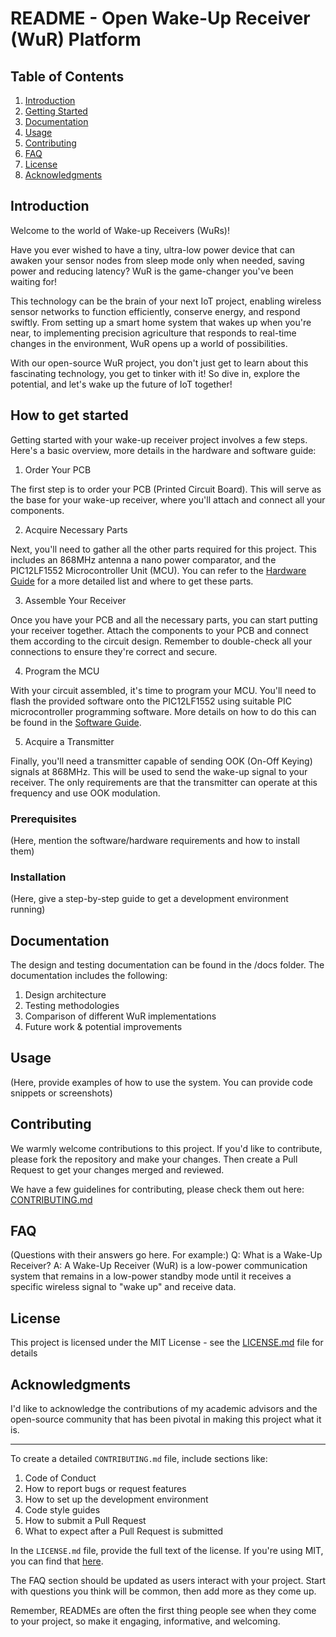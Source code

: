 # README - Open Wake-Up Receiver (WuR) Platform

## Table of Contents
1. [Introduction](#introduction)
2. [Getting Started](#getting-started)
3. [Documentation](#documentation)
4. [Usage](#usage)
5. [Contributing](#contributing)
6. [FAQ](#faq)
7. [License](#license)
8. [Acknowledgments](#acknowledgments)

## Introduction

Welcome to the world of Wake-up Receivers (WuRs)! 

Have you ever wished to have a tiny, ultra-low power device that can awaken your sensor nodes from sleep mode only when needed, saving power and reducing latency? WuR is the game-changer you've been waiting for!

This technology can be the brain of your next IoT project, enabling wireless sensor networks to function efficiently, conserve energy, and respond swiftly. From setting up a smart home system that wakes up when you're near, to implementing precision agriculture that responds to real-time changes in the environment, WuR opens up a world of possibilities.

With our open-source WuR project, you don't just get to learn about this fascinating technology, you get to tinker with it! So dive in, explore the potential, and let's wake up the future of IoT together!

## How to get started

Getting started with your wake-up receiver project involves a few steps. Here's a basic overview, more details in the hardware and software guide:

1. Order Your PCB

The first step is to order your PCB (Printed Circuit Board). This will serve as the base for your wake-up receiver, where you'll attach and connect all your components.

2. Acquire Necessary Parts

Next, you'll need to gather all the other parts required for this project. This includes an 868MHz antenna a nano power comparator, and the PIC12LF1552 Microcontroller Unit (MCU). You can refer to the [Hardware Guide](hardware/README.md) for a more detailed list and where to get these parts.

3. Assemble Your Receiver

Once you have your PCB and all the necessary parts, you can start putting your receiver together. Attach the components to your PCB and connect them according to the circuit design. Remember to double-check all your connections to ensure they're correct and secure.

4. Program the MCU

With your circuit assembled, it's time to program your MCU. You'll need to flash the provided software onto the PIC12LF1552 using suitable PIC microcontroller programming software. More details on how to do this can be found in the [Software Guide](software/README.md).

5. Acquire a Transmitter

Finally, you'll need a transmitter capable of sending OOK (On-Off Keying) signals at 868MHz. This will be used to send the wake-up signal to your receiver. The only requirements are that the transmitter can operate at this frequency and use OOK modulation.

### Prerequisites

(Here, mention the software/hardware requirements and how to install them)

### Installation

(Here, give a step-by-step guide to get a development environment running)

## Documentation

The design and testing documentation can be found in the /docs folder. The documentation includes the following:

1. Design architecture
2. Testing methodologies
3. Comparison of different WuR implementations
4. Future work & potential improvements

## Usage

(Here, provide examples of how to use the system. You can provide code snippets or screenshots)

## Contributing

We warmly welcome contributions to this project. If you'd like to contribute, please fork the repository and make your changes. Then create a Pull Request to get your changes merged and reviewed.

We have a few guidelines for contributing, please check them out here: [CONTRIBUTING.md](./CONTRIBUTING.md)

## FAQ

(Questions with their answers go here. For example:)
Q: What is a Wake-Up Receiver?
A: A Wake-Up Receiver (WuR) is a low-power communication system that remains in a low-power standby mode until it receives a specific wireless signal to "wake up" and receive data. 

## License

This project is licensed under the MIT License - see the [LICENSE.md](LICENSE.md) file for details

## Acknowledgments

I'd like to acknowledge the contributions of my academic advisors and the open-source community that has been pivotal in making this project what it is.

---

To create a detailed `CONTRIBUTING.md` file, include sections like:

1. Code of Conduct
2. How to report bugs or request features
3. How to set up the development environment
4. Code style guides
5. How to submit a Pull Request
6. What to expect after a Pull Request is submitted

In the `LICENSE.md` file, provide the full text of the license. If you're using MIT, you can find that [here](https://choosealicense.com/licenses/mit/).

The FAQ section should be updated as users interact with your project. Start with questions you think will be common, then add more as they come up.

Remember, READMEs are often the first thing people see when they come to your project, so make it engaging, informative, and welcoming.
